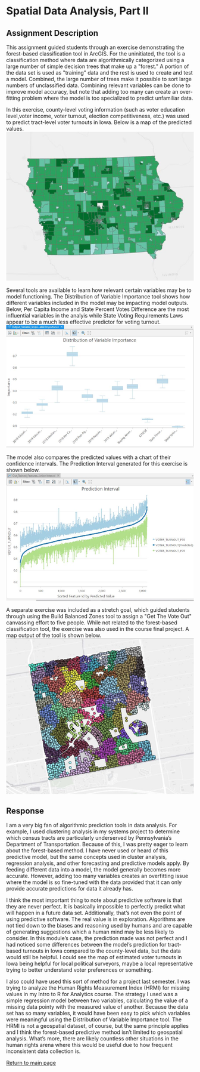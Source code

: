 # Spatial Data Analysis, Part II

## Assignment Description
This assignment guided students through an exercise demonstrating the forest-based classification tool in ArcGIS. For the uninitiated, the tool is a classification method where data are algorithmically categorized using a large number of simple decision trees that make up a "forest." A portion of the data set is used as "training" data and the rest is used to create and test a model. Combined, the large number of trees make it possible to sort large numbers of unclassified data. Combining relevant variables can be done to improve model accuracy, but note that adding too many can create an over-fitting problem where the model is too specialized to predict unfamiliar data.

In this exercise, county-level voting information (such as voter education level,voter income, voter turnout, election competitiveness, etc.) was used to predict tract-level voter turnouts in Iowa. Below is a map of the predicted values.
![Iowa Map](https://github.com/serganttinkers/AdvancedGIS/blob/main/Iowa%20prediction.JPG?raw=true)

Several tools are available to learn how relevant certain variables may be to model functioning. The Distribution of Variable Importance tool shows how different variables included in the model may be impacting model outputs. Below, Per Capita Income and State Percent Votes Difference are the most influential variables in the analyis while State Voting Requirements Laws appear to be a much less effective predictor for voting turnout.
![Distribution of Variable Importance](https://github.com/serganttinkers/AdvancedGIS/blob/main/distribution%20of%20variable%20importance.JPG?raw=true)

The model also compares the predicted values with a chart of their confidence intervals. The Prediction Interval generated for this exercise is shown below.
![Prediction Interval](https://github.com/serganttinkers/AdvancedGIS/blob/main/Prediction%20Interval.JPG?raw=true)

A separate exercise was included as a stretch goal, which guided students through using the Build Balanced Zones tool to assign a "Get The Vote Out" canvassing effort to five people. While not related to the forest-based classification tool, the exercise was also used in the course final project. A map output of the tool is shown below.
![Build Balanced Zones](https://github.com/serganttinkers/AdvancedGIS/blob/main/zones.JPG?raw=true)

## Response
I am a very big fan of algorithmic prediction tools in data analysis. For example, I used clustering analysis in my systems project to determine which census tracts are particularly underserved by Pennsylvania’s Department of Transportation. Because of this, I was pretty eager to learn about the forest-based method. I have never used or heard of this predictive model, but the same concepts used in cluster analysis, regression analysis, and other forecasting and predictive models apply. By feeding different data into a model, the model generally becomes more accurate. However, adding too many variables creates an overfitting issue where the model is so fine-tuned with the data provided that it can only provide accurate predictions for data it already has.

I think the most important thing to note about predictive software is that they are never perfect. It is basically impossible to perfectly predict what will happen in a future data set. Additionally, that’s not even the point of using predictive software. The real value is in exploration. Algorithms are not tied down to the biases and reasoning used by humans and are capable of generating suggestions which a human mind may be less likely to consider. In this module’s case, the prediction made was not perfect and I had noticed some differences between the model’s prediction for tract-based turnouts in Iowa compared to the county-level data, but the data would still be helpful. I could see the map of estimated voter turnouts in Iowa being helpful for local political surveyors, maybe a local representative trying to better understand voter preferences or something.

I also could have used this sort of method for a project last semester. I was trying to analyze the Human Rights Measurement Index (HRMI) for missing values in my Intro to R for Analytics course. The strategy I used was a simple regression model between two variables, calculating the value of a missing data pointy with the measured value of another. Because the data set has so many variables, it would have been easy to pick which variables were meaningful using the Distribution of Variable Importance tool. The HRMI is not a geospatial dataset, of course, but the same principle applies and I think the forest-based predictive method isn’t limited to geospatial analysis. What’s more, there are likely countless other situations in the human rights arena where this would be useful due to how frequent inconsistent data collection is.

[Return to main page](https://serganttinkers.github.io/AdvancedGIS/)
